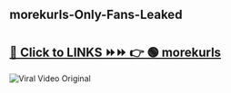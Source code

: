 
 ## morekurls-Only-Fans-Leaked

# <h2><a href="https://clipsfans.com/morekurls&ref=git">🔗 Click to LINKS ⏩⏩ 👉 🟢 morekurls </a></h2>

<a href="https://clipsfans.com/morekurls&ref=git" rel="nofollow" data-target="animated-image.originalLink"><img src="https://i.ibb.co.com/xMMVF88/686577567.gif" alt="Viral Video Original" style="max-width: 100%; display: inline-block;" data-target="animated-image.originalImage"></a>
